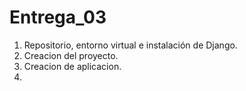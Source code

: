 # Entrega_03

1. Repositorio, entorno virtual e instalación de Django.
2. Creacion del proyecto.
3. Creacion de aplicacion.
4. 